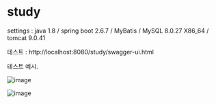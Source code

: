 # study

settings :  java 1.8 / spring boot 2.6.7 / MyBatis / MySQL 8.0.27 X86_64 / tomcat 9.0.41 

 

테스트 : http://localhost:8080/study/swagger-ui.html

테스트 예시.

![image](https://user-images.githubusercontent.com/104718153/166151541-86de83b4-bad1-4e16-adf2-a3997c3bb3db.png)


![image](https://user-images.githubusercontent.com/104718153/166151547-b12701f0-c8f4-4cbb-9393-46db82dd8157.png)


